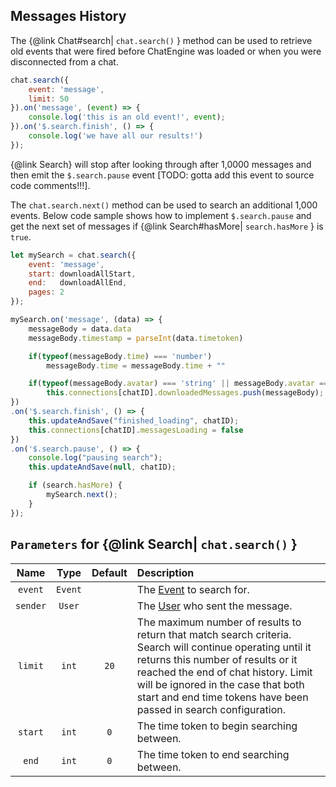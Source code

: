 ## Messages History

The {@link Chat#search| ```chat.search()``` } method can be used to retrieve old events that were fired before ChatEngine was loaded or when you were disconnected from a chat.

```js
chat.search({
    event: 'message',
    limit: 50
}).on('message', (event) => {
    console.log('this is an old event!', event);
}).on('$.search.finish', () => {
    console.log('we have all our results!')
});
```

{@link Search} will stop after looking through after 1,0000 messages and then emit the ```$.search.pause``` event [TODO: gotta add this event to source code comments!!!].

The ```chat.search.next()``` method can be used to search an additional 1,000 events. Below code sample shows how to implement ```$.search.pause``` and get the next set of messages if {@link Search#hasMore| ```search.hasMore``` } is ```true```.

```js
let mySearch = chat.search({
    event: 'message',
    start: downloadAllStart,
    end:   downloadAllEnd,
    pages: 2
});

mySearch.on('message', (data) => {
    messageBody = data.data
    messageBody.timestamp = parseInt(data.timetoken)                    

    if(typeof(messageBody.time) === 'number')
        messageBody.time = messageBody.time + ""

    if(typeof(messageBody.avatar) === 'string' || messageBody.avatar == undefined)
        this.connections[chatID].downloadedMessages.push(messageBody);
})
.on('$.search.finish', () => {
    this.updateAndSave("finished_loading", chatID);
    this.connections[chatID].messagesLoading = false
})
.on('$.search.pause', () => {
    console.log("pausing search");
    this.updateAndSave(null, chatID);

    if (search.hasMore) {
        mySearch.next();
    }
});
```

## ```Parameters``` for {@link Search| ```chat.search()``` }

| Name  | Type  | Default   | Description   |
|:-----:|:-----:|:---------:|:--------------|
| ```event``` | ```Event``` | | The <a href=Event.html>Event</a> to search for. |
| ```sender``` | ```User``` | | The <a href=User.html>User</a> who sent the message. |
| ```limit``` | ```int```   | ```20``` | The maximum number of results to return that match search criteria. Search will continue operating until it returns this number of results or it reached the end of chat history. Limit will be ignored in the case that both start and end time tokens have been passed in search configuration. |
| ```start``` | ```int``` | ```0``` | The time token to begin searching between. |
| ```end``` | ```int``` | ```0``` | The time token to end searching between. |
